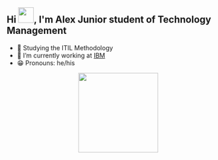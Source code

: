 ## Hi <img src="https://c.tenor.com/WX8OXgN5VpMAAAAi/waving-wave-hello.gif" width="35px">, I'm Alex Junior student of Technology Management

- 📖 Studying the ITIL Methodology
- 🔭 I’m currently working at [IBM](https://www.ibm.com/br-pt) 
- 😁 Pronouns: he/his

<div align="center">
  <a href="https://github.com/alexjuniorr">
  <img height="180em" src="https://github-readme-stats.vercel.app/api?username=alexjuniorr&show_icons=true&theme=midnight-purple&include_all_commits=true&count_private=true"/>
</div>
